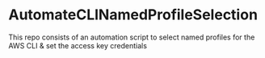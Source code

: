 # AutomateCLINamedProfileSelection
This repo consists of an automation script to select named profiles for the AWS CLI &amp; set the access key credentials
